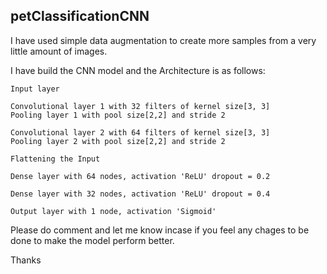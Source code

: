 ## petClassificationCNN

I have used simple data augmentation to create more samples from a very little amount of images.

I have build the CNN model and the Architecture is as follows:

    Input layer 

    Convolutional layer 1 with 32 filters of kernel size[3, 3] 
    Pooling layer 1 with pool size[2,2] and stride 2 

    Convolutional layer 2 with 64 filters of kernel size[3, 3] 
    Pooling layer 2 with pool size[2,2] and stride 2 

    Flattening the Input 

    Dense layer with 64 nodes, activation 'ReLU' dropout = 0.2

    Dense layer with 32 nodes, activation 'ReLU' dropout = 0.4

    Output layer with 1 node, activation 'Sigmoid'

Please do comment and let me know incase if you feel any chages to be done to make the model perform better.

Thanks

